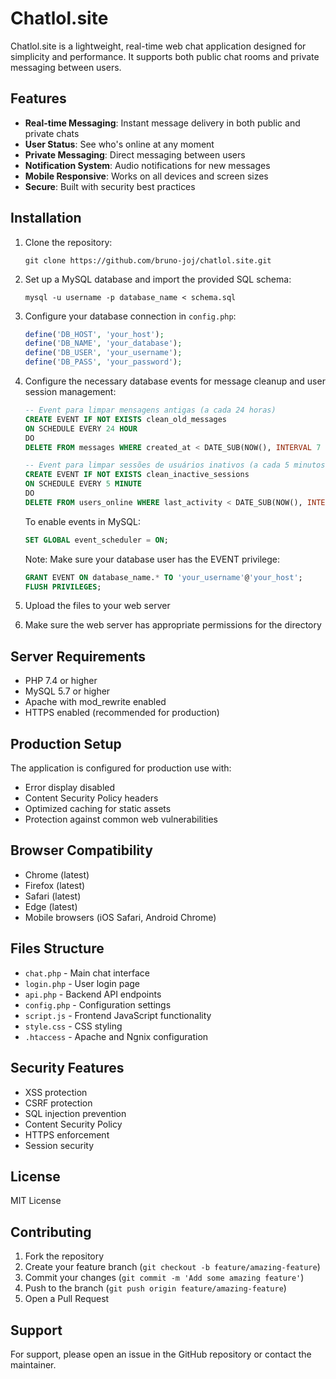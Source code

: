 # Chatlol.site

Chatlol.site is a lightweight, real-time web chat application designed for simplicity and performance. It supports both public chat rooms and private messaging between users.

## Features

- **Real-time Messaging**: Instant message delivery in both public and private chats
- **User Status**: See who's online at any moment
- **Private Messaging**: Direct messaging between users
- **Notification System**: Audio notifications for new messages
- **Mobile Responsive**: Works on all devices and screen sizes
- **Secure**: Built with security best practices

## Installation

1. Clone the repository:
   ```
   git clone https://github.com/bruno-joj/chatlol.site.git
   ```

2. Set up a MySQL database and import the provided SQL schema:
   ```
   mysql -u username -p database_name < schema.sql
   ```

3. Configure your database connection in `config.php`:
   ```php
   define('DB_HOST', 'your_host');
   define('DB_NAME', 'your_database');
   define('DB_USER', 'your_username');
   define('DB_PASS', 'your_password');
   ```

4. Configure the necessary database events for message cleanup and user session management:
   ```sql
   -- Event para limpar mensagens antigas (a cada 24 horas)
   CREATE EVENT IF NOT EXISTS clean_old_messages
   ON SCHEDULE EVERY 24 HOUR
   DO
   DELETE FROM messages WHERE created_at < DATE_SUB(NOW(), INTERVAL 7 DAY);
   
   -- Event para limpar sessões de usuários inativos (a cada 5 minutos)
   CREATE EVENT IF NOT EXISTS clean_inactive_sessions
   ON SCHEDULE EVERY 5 MINUTE
   DO
   DELETE FROM users_online WHERE last_activity < DATE_SUB(NOW(), INTERVAL 10 MINUTE);
   ```
   
   To enable events in MySQL:
   ```sql
   SET GLOBAL event_scheduler = ON;
   ```
   
   Note: Make sure your database user has the EVENT privilege:
   ```sql
   GRANT EVENT ON database_name.* TO 'your_username'@'your_host';
   FLUSH PRIVILEGES;
   ```

5. Upload the files to your web server

6. Make sure the web server has appropriate permissions for the directory

## Server Requirements

- PHP 7.4 or higher
- MySQL 5.7 or higher
- Apache with mod_rewrite enabled
- HTTPS enabled (recommended for production)

## Production Setup

The application is configured for production use with:

- Error display disabled
- Content Security Policy headers
- Optimized caching for static assets
- Protection against common web vulnerabilities

## Browser Compatibility

- Chrome (latest)
- Firefox (latest)
- Safari (latest)
- Edge (latest)
- Mobile browsers (iOS Safari, Android Chrome)

## Files Structure

- `chat.php` - Main chat interface
- `login.php` - User login page
- `api.php` - Backend API endpoints
- `config.php` - Configuration settings
- `script.js` - Frontend JavaScript functionality
- `style.css` - CSS styling
- `.htaccess` - Apache and Ngnix configuration

## Security Features

- XSS protection
- CSRF protection
- SQL injection prevention
- Content Security Policy
- HTTPS enforcement
- Session security

## License

MIT License

## Contributing

1. Fork the repository
2. Create your feature branch (`git checkout -b feature/amazing-feature`)
3. Commit your changes (`git commit -m 'Add some amazing feature'`)
4. Push to the branch (`git push origin feature/amazing-feature`)
5. Open a Pull Request

## Support

For support, please open an issue in the GitHub repository or contact the maintainer.
